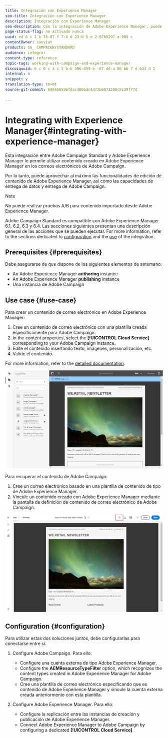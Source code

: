 ```yaml
---
title: Integración con Experience Manager
seo-title: Integración con Experience Manager
description: Integración con Experience Manager
seo-description: Con la integración de Adobe Experience Manager, puede crear contenido directamente en AEM y usarlo más adelante en Adobe Campaign.
page-status-flag: no activado nunca
uuid: ed 6 c 1 b 76-87 f 7-4 d 23-b 5 e 2-0765297 a 905 c
contentOwner: sauviat
products: SG_ CAMPAIGN/STANDARD
audience: integrar
content-type: reference
topic-tags: working-with-campaign-and-experience-manager
discoiquuid: 6 c 0 c 3 c 5 b-b 596-459 e -87 dd-a 06 bb 7 d 633 d 2
internal: n
snippet: y
translation-type: tm+mt
source-git-commit: 698466596fdacd005dc4d72b8071208c8c39f77d

---
```



# Integrating with Experience Manager{#integrating-with-experience-manager}

Esta integración entre Adobe Campaign Standard y Adobe Experience Manager le permite utilizar contenido creado en Adobe Experience Manager en los correos electrónicos de Adobe Campaign.

Por lo tanto, puede aprovechar al máximo las funcionalidades de edición de contenido de Adobe Experience Manager, así como las capacidades de entrega de datos y entrega de Adobe Campaign.

>[!NOTE]
>
>No puede realizar pruebas A/B para contenido importado desde Adobe Experience Manager.

Adobe Campaign Standard es compatible con Adobe Experience Manager 6.1, 6.2, 6.3 y 6.4. Las secciones siguientes presentan una descripción general de las acciones que se pueden ejecutar. For more information, refer to the sections dedicated to [configuration](https://helpx.adobe.com/experience-manager/6-4/sites/administering/using/campaignstandard.html) and the [use](https://helpx.adobe.com/experience-manager/6-4/sites/authoring/using/campaign.html) of the integration.

## Prerequisites {#prerequisites}

Debe asegurarse de que dispone de los siguientes elementos de antemano:

* An Adobe Experience Manager **authoring** instance
* An Adobe Experience Manager **publishing** instance
* Una instancia de Adobe Campaign

## Use case {#use-case}

Para crear un contenido de correo electrónico en Adobe Experience Manager:

1. Cree un contenido de correo electrónico con una plantilla creada específicamente para Adobe Campaign.
1. In the content properties, select the **[!UICONTROL Cloud Service]** corresponding to your Adobe Campaign instance.
1. Edite el contenido insertando texto, imágenes, personalización, etc.
1. Valide el contenido.

For more information, refer to the [detailed documentation](https://docs.adobe.com/docs/en/aem/6-2/author/personalization/adobe-campaign/campaign.html).

![](assets/aem_content.png)

Para recuperar el contenido de Adobe Campaign:

1. Cree un correo electrónico basado en una plantilla de contenido de tipo de Adobe Experience Manager.
1. Vincule un contenido creado con Adobe Experience Manager mediante la pantalla de definición de contenido de correo electrónico de Adobe Campaign.

![](assets/aem_linked_content.png)

## Configuration {#configuration}

Para utilizar estas dos soluciones juntos, debe configurarlas para conectarse entre sí.

1. Configure Adobe Campaign. Para ello:

   * Configure una cuenta externa de tipo Adobe Experience Manager.
   * Configure the **AEMResourceTypeFilter** option, which recognizes the content types created in Adobe Experience Manager for Adobe Campaign.
   * Cree una plantilla de correo electrónico especificando que es contenido de Adobe Experience Manager y vincule la cuenta externa creada anteriormente con esta plantilla.

1. Configure Adobe Experience Manager. Para ello:

   * Configure la replicación entre las instancias de creación y publicación de Adobe Experience Manager.
   * Connect Adobe Experience Manager to Adobe Campaign by configuring a dedicated **[!UICONTROL Cloud Service]**.


